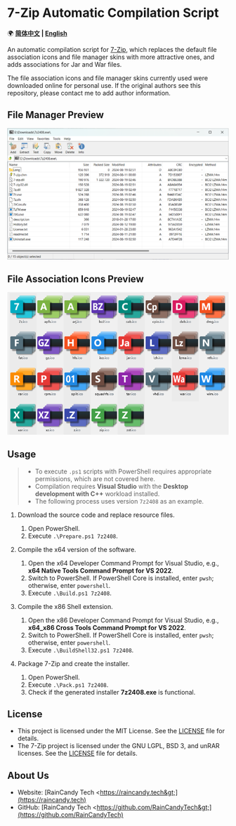 ﻿# 7-Zip Automatic Compilation Script

🌍 **[简体中文](README.md) | [English](README-EN.md)**

An automatic compilation script for [7-Zip](https://www.7-zip.org/), which replaces the default file association icons and file manager skins with more attractive ones, and adds associations for Jar and War files.

The file association icons and file manager skins currently used were downloaded online for personal use. If the original authors see this repository, please contact me to add author information.

## File Manager Preview

![Preview1](Previews/Preview1.png)

## File Association Icons Preview

![Preview1](Previews/Preview2.png)

## Usage

> - To execute `.ps1` scripts with PowerShell requires appropriate permissions, which are not covered here.
> - Compilation requires **Visual Studio** with the **Desktop development with C++** workload installed.
> - The following process uses version `7z2408` as an example.

1. Download the source code and replace resource files.

    1. Open PowerShell.
    2. Execute `.\Prepare.ps1 7z2408`.

2. Compile the x64 version of the software.

    1. Open the x64 Developer Command Prompt for Visual Studio, e.g., **x64 Native Tools Command Prompt for VS 2022**.
    2. Switch to PowerShell. If PowerShell Core is installed, enter `pwsh`; otherwise, enter `powershell`.
    3. Execute `.\Build.ps1 7z2408`.

3. Compile the x86 Shell extension.

    1. Open the x86 Developer Command Prompt for Visual Studio, e.g., **x64_x86 Cross Tools Command Prompt for VS 2022**.
    2. Switch to PowerShell. If PowerShell Core is installed, enter `pwsh`; otherwise, enter `powershell`.
    3. Execute `.\BuildShell32.ps1 7z2408`.

4. Package 7-Zip and create the installer.

    1. Open PowerShell.
    2. Execute `.\Pack.ps1 7z2408`.
    3. Check if the generated installer **7z2408.exe** is functional.

## License

- This project is licensed under the MIT License. See the [LICENSE](LICENSE.md) file for details.
- The 7-Zip project is licensed under the GNU LGPL, BSD 3, and unRAR licenses. See the [LICENSE](https://www.7-zip.org/license.txt) file for details.

## About Us

- Website: [RainCandy Tech &lt;https://raincandy.tech&gt;](https://raincandy.tech)
- GitHub: [RainCandy Tech &lt;https://github.com/RainCandyTech&gt;](https://github.com/RainCandyTech)
